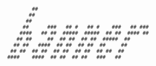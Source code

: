<p align="center">
  <code>
           ##                                         
          ##                                          
         ##                                           
        ##      ###   ## #   ## #    ###   ## ###     
       ####   ## ##  #####  #####  ## ##  #### ##     
      ## ##     ##  ## ##  ## ##  #####  ##           
     ## ##   ####  ## ##  ## ##  ##     ##            
    ## ##  ## ##  ## ##  ## ##  ## ##  ##             
   ####    ####  ## ##  ## ##   ###   ##              
  </code>
</p>